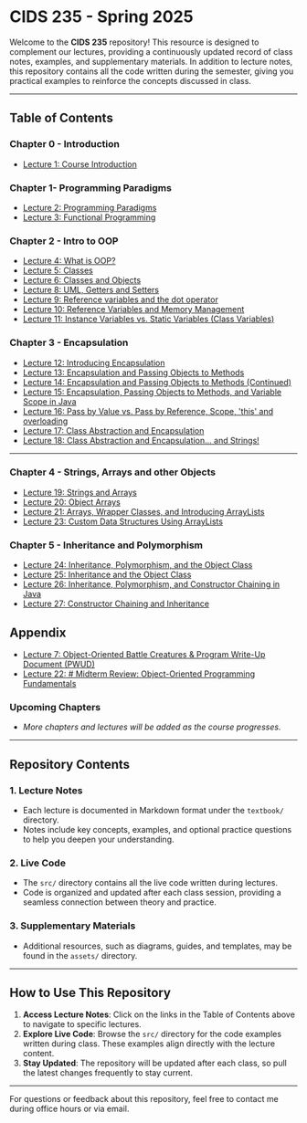 # CIDS 235 - Spring 2025

Welcome to the **CIDS 235** repository! This resource is designed to complement our lectures, providing a continuously updated record of class notes, examples, and supplementary materials. In addition to lecture notes, this repository contains all the code written during the semester, giving you practical examples to reinforce the concepts discussed in class.

---

## **Table of Contents**

### Chapter 0 - Introduction
- [Lecture 1: Course Introduction](textbook/ch0/lecture1.md)
 
### Chapter 1- Programming Paradigms
- [Lecture 2: Programming Paradigms](textbook/ch1/lecture2.md)
- [Lecture 3: Functional Programming](textbook/ch1/lecture3.md)

### Chapter 2 - Intro to OOP
- [Lecture 4: What is OOP?](textbook/ch2/lecture4.md)
- [Lecture 5: Classes](textbook/ch2/lecture5.md)
- [Lecture 6: Classes and Objects](textbook/ch2/lecture6.md)
- [Lecture 8: UML, Getters and Setters](textbook/ch2/lecture8.md)
- [Lecture 9: Reference variables and the dot operator](textbook/ch2/lecture9.md)
- [Lecture 10: Reference Variables and Memory Management](textbook/ch2/lecture10.md)
- [Lecture 11: Instance Variables vs. Static Variables (Class Variables)](textbook/ch2/lecture11.md)

### Chapter 3 - Encapsulation
- [Lecture 12: Introducing Encapsulation](textbook/ch3/lecture12.md)
- [Lecture 13: Encapsulation and Passing Objects to Methods](textbook/ch3/lecture13.md)
- [Lecture 14: Encapsulation and Passing Objects to Methods (Continued)](textbook/ch3/lecture14.md)
- [Lecture 15: Encapsulation, Passing Objects to Methods, and Variable Scope in Java](textbook/ch3/lecture15.md)
- [Lecture 16: Pass by Value vs. Pass by Reference, Scope, 'this' and overloading](textbook/ch3/lecture16.md)
- [Lecture 17: Class Abstraction and Encapsulation](textbook/ch3/lecture17.md)
- [Lecture 18: Class Abstraction and Encapsulation... and Strings!](textbook/ch3/lecture18.md)
---
### Chapter 4 - Strings, Arrays and other Objects
- [Lecture 19: Strings and Arrays](textbook/ch4/lecture19.md)
- [Lecture 20: Object Arrays](textbook/ch4/lecture20.md)
- [Lecture 21: Arrays, Wrapper Classes, and Introducing ArrayLists](textbook/ch4/lecture21.md)
- [Lecture 23: Custom Data Structures Using ArrayLists](textbook/ch4/lecture23)

### Chapter 5 - Inheritance and Polymorphism
- [Lecture 24: Inheritance, Polymorphism, and the Object Class](textbook/ch5/lecture24.md)
- [Lecture 25: Inheritance and the Object Class](textbook/ch5/lecture25.md)
- [Lecture 26: Inheritance, Polymorphism, and Constructor Chaining in Java](textbook/ch5/lecture26.md)
- [Lecture 27: Constructor Chaining and Inheritance](textbook/ch5/lecture27.md)

## Appendix
- [Lecture 7: Object-Oriented Battle Creatures & Program Write-Up Document (PWUD)](textbook/Appendix/lecture7.md)
- [Lecture 22: # Midterm Review: Object-Oriented Programming Fundamentals](textbook/Appendix/lecture22.md)
### **Upcoming Chapters**
- _More chapters and lectures will be added as the course progresses._

---

## **Repository Contents**

### **1. Lecture Notes**
- Each lecture is documented in Markdown format under the `textbook/` directory.
- Notes include key concepts, examples, and optional practice questions to help you deepen your understanding.

### **2. Live Code**
- The `src/` directory contains all the live code written during lectures.
- Code is organized and updated after each class session, providing a seamless connection between theory and practice.

### **3. Supplementary Materials**
- Additional resources, such as diagrams, guides, and templates, may be found in the `assets/` directory.

---

## **How to Use This Repository**

1. **Access Lecture Notes**: Click on the links in the Table of Contents above to navigate to specific lectures.
2. **Explore Live Code**: Browse the `src/` directory for the code examples written during class. These examples align directly with the lecture content.
3. **Stay Updated**: The repository will be updated after each class, so pull the latest changes frequently to stay current.

---

For questions or feedback about this repository, feel free to contact me during office hours or via email.

